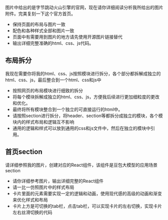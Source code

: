 图片中给出的是字节跳动火山引擎的官网，现在请你详细阅读分析我所给出的图片附件。完美复刻一下这个官方首页。
- 保持页面的布局与图片一致
- 配色和各种样式全部和图片一致
- 页面中有需要用到图片的地方请先使用开源图片链接替代
- 输出详细完整准确的html、css、js代码。

## 布局拆分
我现在需要你将我的html、css、js按照模块进行拆分，各个部分都拆解成独立的html、css、js，最后整合到一个html、css和js中
- 按照网页的布局模块进行细致的拆分
- 将每个模块拆解成独立的html、css、js，方便我后续进行更加细粒度的更改和优化。
- 最终将所有模块整合到一个独立的可直接运行的html中。
- 请按照section进行拆分，将header、section等都拆分成独立的模块，各个模块内的样式布局和逻辑互不影响
- 通用的逻辑和样式可以放到通用的css和js文件中，然后在独立的模块中引用。

## 首页section
请详细参照我的图片，创建对应的React组件，该组件是豆包大模型的应用场景section
- 请你详细参考图片，输出详细完整的React组件
- 请一比一仿照图片中的样式布局
- 卡片里面的元素需要实现一定的逻辑和动画，使用现代感的高级的动画和渐变来优化样式和布局
- 卡片上方是可切换的tab栏，点击tab栏，可以实现卡片的左右切换，实现卡片左右丝滑切换的代码